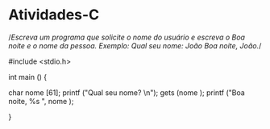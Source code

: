 # Atividades-C

/*Escreva um programa que solicite o nome do usuário e escreva o Boa noite e o  nome da pessoa.  Exemplo:
	Qual seu nome: João
	Boa noite, João.*/

#include <stdio.h>

int main () {

char nome [61];
printf ("Qual seu nome? \n");
gets (nome );
printf ("Boa noite, %s ", nome );

}
